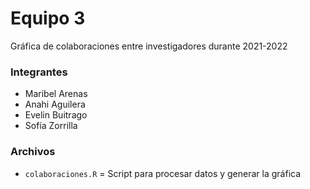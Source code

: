 # Equipo 3 

Gráfica de colaboraciones entre investigadores durante 2021-2022

### Integrantes

- Maribel Arenas
- Anahi Aguilera
- Evelin Buitrago
- Sofía Zorrilla

### Archivos

- `colaboraciones.R` = Script para procesar datos y generar la gráfica